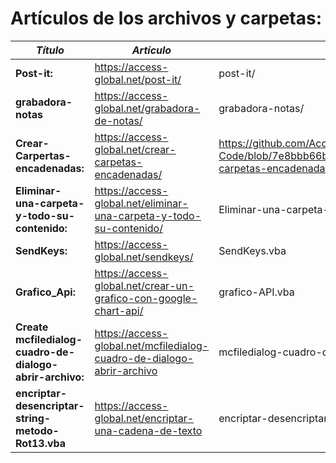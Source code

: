 # Artículos de los archivos y carpetas:

  **_Título_** | **_Artículo_** | **_Código_**
 -----------|-------------------|---------------
 **Post-it:** | https://access-global.net/post-it/ | post-it/
 **grabadora-notas** | https://access-global.net/grabadora-de-notas/ | grabadora-notas/
 **Crear-Carpertas-encadenadas:** | https://access-global.net/crear-carpetas-encadenadas/ | https://github.com/AccessGlobal/VBA-Code/blob/7e8bbb66b691ca33f6c5435596fed5f765f744df/Crear-carpetas-encadenadas.vba
 **Eliminar-una-carpeta-y-todo-su-contenido:** | https://access-global.net/eliminar-una-carpeta-y-todo-su-contenido/ | Eliminar-una-carpeta-y-todo-su-contenido.vba
 **SendKeys:** | https://access-global.net/sendkeys/ | SendKeys.vba
 **Grafico_Api:** | https://access-global.net/crear-un-grafico-con-google-chart-api/ | grafico-API.vba
 **Create mcfiledialog-cuadro-de-dialogo-abrir-archivo:** | https://access-global.net/mcfiledialog-cuadro-de-dialogo-abrir-archivo | mcfiledialog-cuadro-de-dialogo-abrir-archivo.vba
 **encriptar-desencriptar-string-metodo-Rot13.vba** | https://access-global.net/encriptar-una-cadena-de-texto | encriptar-desencriptar-string-metodo-Rot13.vba
